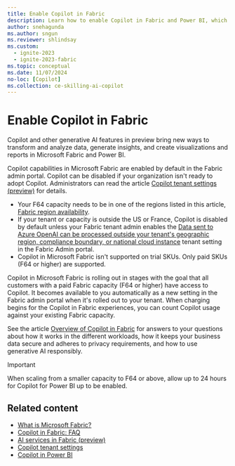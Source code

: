 ```yaml
---
title: Enable Copilot in Fabric
description: Learn how to enable Copilot in Fabric and Power BI, which brings a new way to transform and analyze data, generate insights, and create visualizations.
author: snehagunda
ms.author: sngun
ms.reviewer: shlindsay
ms.custom:
  - ignite-2023
  - ignite-2023-fabric
ms.topic: conceptual
ms.date: 11/07/2024
no-loc: [Copilot]
ms.collection: ce-skilling-ai-copilot
---
```


# Enable Copilot in Fabric

Copilot and other generative AI features in preview bring new ways to transform and analyze data, generate insights, and create visualizations and reports in Microsoft Fabric and Power BI.

Copilot capabilities in Microsoft Fabric are enabled by default in the Fabric admin portal. Copilot can be disabled if your organization isn't ready to adopt Copilot. Administrators can read the article [Copilot tenant settings (preview)](../admin/service-admin-portal-copilot.md) for details.

- Your F64 capacity needs to be in one of the regions listed in this article, [Fabric region availability](../admin/region-availability.md).
- If your tenant or capacity is outside the US or France, Copilot is disabled by default unless your Fabric tenant admin enables the [Data sent to Azure OpenAI can be processed outside your tenant's geographic region, compliance boundary, or national cloud instance](../admin/service-admin-portal-copilot.md) tenant setting in the Fabric Admin portal.
- Copilot in Microsoft Fabric isn't supported on trial SKUs. Only paid SKUs (F64 or higher) are supported.

Copilot in Microsoft Fabric is rolling out in stages with the goal that all customers with a paid Fabric capacity (F64 or higher) have access to Copilot. It becomes available to you automatically as a new setting in the Fabric admin portal when it's rolled out to your tenant. When charging begins for the Copilot in Fabric experiences, you can count Copilot usage against your existing Fabric capacity.

See the article [Overview of Copilot in Fabric](copilot-fabric-overview.md) for answers to your questions about how it works in the different workloads, how it keeps your business data secure and adheres to privacy requirements, and how to use generative AI responsibly.

> [!IMPORTANT]
> When scaling from a smaller capacity to F64 or above, allow up to 24 hours for Copilot for Power BI up to be enabled.

## Related content

- [What is Microsoft Fabric?](microsoft-fabric-overview.md)
- [Copilot in Fabric: FAQ](copilot-faq-fabric.yml)
- [AI services in Fabric (preview)](../data-science/ai-services/ai-services-overview.md)
- [Copilot tenant settings](../admin/service-admin-portal-copilot.md)
- [Copilot in Power BI](/power-bi/create-reports/copilot-introduction)
